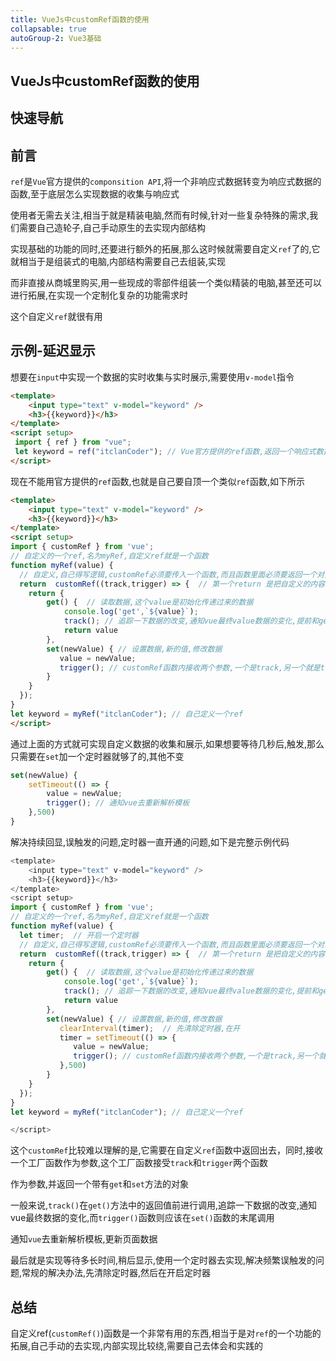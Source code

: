 ```yaml
---
title: VueJs中customRef函数的使用
collapsable: true
autoGroup-2: Vue3基础
---
```


## VueJs中customRef函数的使用

## 快速导航

<TOC />

## 前言

`ref`是`Vue`官方提供的`componsition API`,将一个非响应式数据转变为响应式数据的函数,至于底层怎么实现数据的收集与响应式

使用者无需去关注,相当于就是精装电脑,然而有时候,针对一些复杂特殊的需求,我们需要自己造轮子,自己手动原生的去实现内部结构

实现基础的功能的同时,还要进行额外的拓展,那么这时候就需要自定义`ref`了的,它就相当于是组装式的电脑,内部结构需要自己去组装,实现

而非直接从商城里购买,用一些现成的零部件组装一个类似精装的电脑,甚至还可以进行拓展,在实现一个定制化复杂的功能需求时

这个自定义`ref`就很有用

## 示例-延迟显示

想要在`input`中实现一个数据的实时收集与实时展示,需要使用`v-model`指令
```html
<template>
    <input type="text" v-model="keyword" />
    <h3>{{keyword}}</h3>
</template>
<script setup>
 import { ref } from "vue";
 let keyword = ref("itclanCoder"); // Vue官方提供的ref函数,返回一个响应式数据
</script>
```
现在不能用官方提供的`ref`函数,也就是自己要自顶一个类似`ref`函数,如下所示
```html
<template>
    <input type="text" v-model="keyword" />
    <h3>{{keyword}}</h3>
</template>
<script setup>
import { customRef } from 'vue';      
// 自定义的一个ref,名为myRef,自定义ref就是一个函数
function myRef(value) {
  // 自定义,自己得写逻辑,customRef必须要传入一个函数,而且函数里面必须要返回一个对象
  return  customRef((track,trigger) => {  // 第一个return 是把自定义的内容返回出去,第二个return 是返回里面的逻辑,返回get,和set
    return {  
        get() {  // 读取数据,这个value是初始化传递过来的数据
            console.log('get',`${value}`);
            track(); // 追踪一下数据的改变,通知vue最终value数据的变化,提前和get沟通一下,让value是有作用的
            return value
        },
        set(newValue) { // 设置数据,新的值,修改数据
           value = newValue;
           trigger(); // customRef函数内接收两个参数,一个是track,另一个就是trigger,通知vue去重新解析模板
        }
    }
  });  
}    
let keyword = myRef("itclanCoder"); // 自己定义一个ref
</script>
```
通过上面的方式就可实现自定义数据的收集和展示,如果想要等待几秒后,触发,那么只需要在`set`加一个定时器就够了的,其他不变
```js
set(newValue) {
    setTimeout(() => {
        value = newValue;
        trigger(); // 通知vue去重新解析模板
    },500)
}
```
解决持续回显,误触发的问题,定时器一直开通的问题,如下是完整示例代码
```js
<template>
    <input type="text" v-model="keyword" />
    <h3>{{keyword}}</h3>
</template>
<script setup>
import { customRef } from 'vue';      
// 自定义的一个ref,名为myRef,自定义ref就是一个函数
function myRef(value) {
  let timer;  // 开启一个定时器  
  // 自定义,自己得写逻辑,customRef必须要传入一个函数,而且函数里面必须要返回一个对象
  return  customRef((track,trigger) => {  // 第一个return 是把自定义的内容返回出去,第二个return 是返回里面的逻辑,返回get,和set
    return {  
        get() {  // 读取数据,这个value是初始化传递过来的数据
            console.log('get',`${value}`);
            track(); // 追踪一下数据的改变,通知vue最终value数据的变化,提前和get沟通一下,让value是有作用的
            return value
        },
        set(newValue) { // 设置数据,新的值,修改数据
           clearInterval(timer);  // 先清除定时器,在开
           timer = setTimeout(() => {
              value = newValue;
              trigger(); // customRef函数内接收两个参数,一个是track,另一个就是trigger,通知vue去重新解析模板
           },500)
        }
    }
  });  
}    
let keyword = myRef("itclanCoder"); // 自己定义一个ref

</script>
```

这个`customRef`比较难以理解的是,它需要在自定义`ref`函数中返回出去，同时,接收一个工厂函数作为参数,这个工厂函数接受`track`和`trigger`两个函数

作为参数,并返回一个带有`get`和`set`方法的对象

一般来说,`track()`在`get()`方法中的返回值前进行调用,追踪一下数据的改变,通知vue最终数据的变化,而`trigger()`函数则应该在`set()`函数的末尾调用

通知`vue`去重新解析模板,更新页面数据

最后就是实现等待多长时间,稍后显示,使用一个定时器去实现,解决频繁误触发的问题,常规的解决办法,先清除定时器,然后在开启定时器

## 总结

自定义ref(`customRef()`)函数是一个非常有用的东西,相当于是对`ref`的一个功能的拓展,自己手动的去实现,内部实现比较绕,需要自己去体会和实践的

<footer-FooterLink :isShareLink="false" :isDaShang="true" />
<footer-FeedBack />



